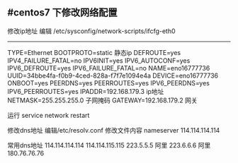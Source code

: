 #centos7 下修改网络配置
---

修改ip地址
编辑 /etc/sysconfig/network-scripts/ifcfg-eth0

---

TYPE=Ethernet 
BOOTPROTO=static 静态ip 
DEFROUTE=yes 
IPV4_FAILURE_FATAL=no 
IPV6INIT=yes 
IPV6_AUTOCONF=yes 
IPV6_DEFROUTE=yes 
IPV6_FAILURE_FATAL=no 
NAME=eno16777736 
UUID=34bbe4fa-f0b9-4ced-828a-f7f7e1094e4a 
DEVICE=eno16777736 
ONBOOT=yes 
PEERDNS=yes 
PEERROUTES=yes 
IPV6_PEERDNS=yes 
IPV6_PEERROUTES=yes 
IPADDR=192.168.179.3 ip地址 
NETMASK=255.255.255.0 子网掩码 
GATEWAY=192.168.179.2 网关

运行 service network restart

修改dns地址
编辑/etc/resolv.conf 
修改文件内容 nameserver 114.114.114.114

常用dns地址
114.114.114.114 
114.114.115.115 
223.5.5.5 阿里 
223.6.6.6 阿里 
180.76.76.76 